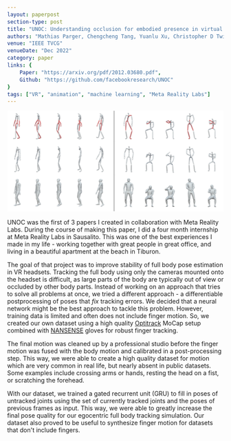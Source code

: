 ```yaml
---
layout: paperpost
section-type: post
title: "UNOC: Understanding occlusion for embodied presence in virtual reality"
authors: "Mathias Parger, Chengcheng Tang, Yuanlu Xu, Christopher D Twigg, Lingling Tao, Yijing Li, Robert Wang, Markus Steinberger"
venue: "IEEE TVCG"
venueDate: "Dec 2022"
category: paper
links: {
    Paper: "https://arxiv.org/pdf/2012.03680.pdf",
    Github: "https://github.com/facebookresearch/UNOC"
}
tags: ["VR", "animation", "machine learning", "Meta Reality Labs"]
---
```


<img src="/img/unoc.jpg"/>

UNOC was the first of 3 papers I created in collaboration with Meta Reality Labs. During the course of making this paper, I did a four month internship at Meta Reality Labs in Sausalito.
This was one of the best experiences I made in my life - working together with great people in great office, and living in a beautiful apartment at the beach in Tiburon.

The goal of that project was to improve stability of full body pose estimation in VR headsets. Tracking the full body using only the cameras mounted onto the headset is difficult, as large parts of the body are typically out of view or occluded by other body parts.
Instead of working on an approach that tries to solve all problems at once, we tried a different approach - a differentiable postprocessing of poses that <i>fix</i> tracking errors.
We decided that a neural network might be the best approach to tackle this problem.
However, training data is limited and often does not include finger motion.
So, we created our own dataset using a high quality <a href="https://optitrack.com/">Optitrack</a> MoCap setup combined with <a href="https://www.nansense.com/">NANSENSE</a> gloves for robust finger tracking.

The final motion was cleaned up by a professional studio before the finger motion was fused with the body motion and calibrated in a post-processing step.
This way, we were able to create a high quality dataset for motion which are very common in real life, but nearly absent in public datasets. Some examples include crossing arms or hands, resting the head on a fist, or scratching the forehead.

With our dataset, we trained a gated recurrent unit (GRU) to fill in poses of untracked joints using the set of currently tracked joints and the poses of previous frames as input.
This way, we were able to greatly increase the final pose quality for our egocentric full body tracking simulation.
Our dataset also proved to be useful to synthesize finger motion for datasets that don't include fingers.
